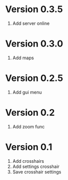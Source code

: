 # Version 0.3.5
1. Add server online

# Version 0.3.0
1. Add maps

# Version 0.2.5
1. Add gui menu

# Version 0.2
1. Add zoom func

# Version 0.1

1. Add crosshairs
2. Add settings crosshair
3. Save crosshair settings